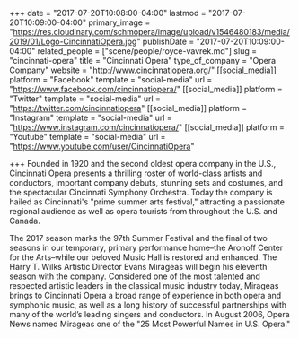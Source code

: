 +++
date = "2017-07-20T10:08:00-04:00"
lastmod = "2017-07-20T10:09:00-04:00"
primary_image = "https://res.cloudinary.com/schmopera/image/upload/v1546480183/media/2019/01/Logo-CincinnatiOpera.jpg"
publishDate = "2017-07-20T10:09:00-04:00"
related_people = ["scene/people/royce-vavrek.md"]
slug = "cincinnati-opera"
title = "Cincinnati Opera"
type_of_company = "Opera Company"
website = "http://www.cincinnatiopera.org/"
[[social_media]]
platform = "Facebook"
template = "social-media"
url = "https://www.facebook.com/cincinnatiopera/"
[[social_media]]
platform = "Twitter"
template = "social-media"
url = "https://twitter.com/cincinnatiopera"
[[social_media]]
platform = "Instagram"
template = "social-media"
url = "https://www.instagram.com/cincinnatiopera/"
[[social_media]]
platform = "Youtube"
template = "social-media"
url = "https://www.youtube.com/user/CincinnatiOpera"

+++
Founded in 1920 and the second oldest opera company in the U.S., Cincinnati Opera presents a thrilling roster of world-class artists and conductors, important company debuts, stunning sets and costumes, and the spectacular Cincinnati Symphony Orchestra. Today the company is hailed as Cincinnati's "prime summer arts festival," attracting a passionate regional audience as well as opera tourists from throughout the U.S. and Canada.

The 2017 season marks the 97th Summer Festival and the final of two seasons in our temporary, primary performance home–the Aronoff Center for the Arts–while our beloved Music Hall is restored and enhanced. The Harry T. Wilks Artistic Director Evans Mirageas will begin his eleventh season with the company. Considered one of the most talented and respected artistic leaders in the classical music industry today, Mirageas brings to Cincinnati Opera a broad range of experience in both opera and symphonic music, as well as a long history of successful partnerships with many of the world’s leading singers and conductors. In August 2006, Opera News named Mirageas one of the "25 Most Powerful Names in U.S. Opera."